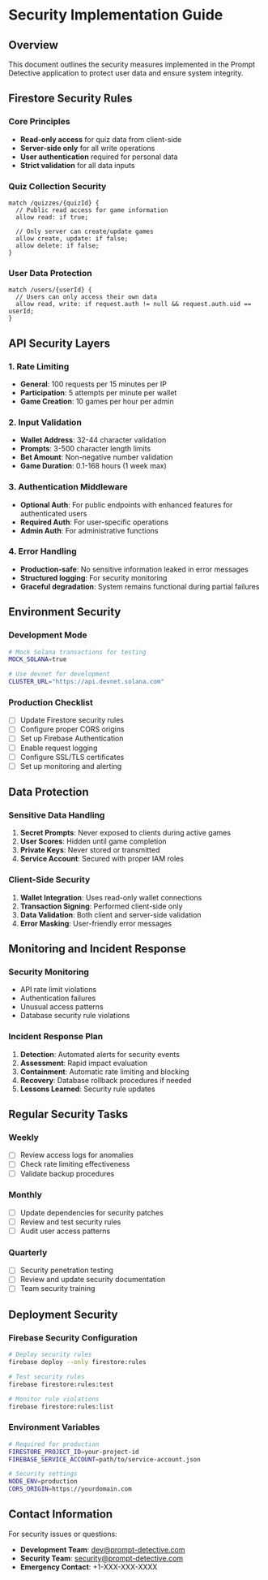 # Security Implementation Guide

## Overview

This document outlines the security measures implemented in the Prompt Detective application to protect user data and ensure system integrity.

## Firestore Security Rules

### Core Principles
- **Read-only access** for quiz data from client-side
- **Server-side only** for all write operations
- **User authentication** required for personal data
- **Strict validation** for all data inputs

### Quiz Collection Security
```firestore
match /quizzes/{quizId} {
  // Public read access for game information
  allow read: if true;
  
  // Only server can create/update games
  allow create, update: if false;
  allow delete: if false;
}
```

### User Data Protection
```firestore
match /users/{userId} {
  // Users can only access their own data
  allow read, write: if request.auth != null && request.auth.uid == userId;
}
```

## API Security Layers

### 1. Rate Limiting
- **General**: 100 requests per 15 minutes per IP
- **Participation**: 5 attempts per minute per wallet
- **Game Creation**: 10 games per hour per admin

### 2. Input Validation
- **Wallet Address**: 32-44 character validation
- **Prompts**: 3-500 character length limits
- **Bet Amount**: Non-negative number validation
- **Game Duration**: 0.1-168 hours (1 week max)

### 3. Authentication Middleware
- **Optional Auth**: For public endpoints with enhanced features for authenticated users
- **Required Auth**: For user-specific operations
- **Admin Auth**: For administrative functions

### 4. Error Handling
- **Production-safe**: No sensitive information leaked in error messages
- **Structured logging**: For security monitoring
- **Graceful degradation**: System remains functional during partial failures

## Environment Security

### Development Mode
```bash
# Mock Solana transactions for testing
MOCK_SOLANA=true

# Use devnet for development
CLUSTER_URL="https://api.devnet.solana.com"
```

### Production Checklist
- [ ] Update Firestore security rules
- [ ] Configure proper CORS origins
- [ ] Set up Firebase Authentication
- [ ] Enable request logging
- [ ] Configure SSL/TLS certificates
- [ ] Set up monitoring and alerting

## Data Protection

### Sensitive Data Handling
1. **Secret Prompts**: Never exposed to clients during active games
2. **User Scores**: Hidden until game completion
3. **Private Keys**: Never stored or transmitted
4. **Service Account**: Secured with proper IAM roles

### Client-Side Security
1. **Wallet Integration**: Uses read-only wallet connections
2. **Transaction Signing**: Performed client-side only
3. **Data Validation**: Both client and server-side validation
4. **Error Masking**: User-friendly error messages

## Monitoring and Incident Response

### Security Monitoring
- API rate limit violations
- Authentication failures
- Unusual access patterns
- Database security rule violations

### Incident Response Plan
1. **Detection**: Automated alerts for security events
2. **Assessment**: Rapid impact evaluation
3. **Containment**: Automatic rate limiting and blocking
4. **Recovery**: Database rollback procedures if needed
5. **Lessons Learned**: Security rule updates

## Regular Security Tasks

### Weekly
- [ ] Review access logs for anomalies
- [ ] Check rate limiting effectiveness
- [ ] Validate backup procedures

### Monthly  
- [ ] Update dependencies for security patches
- [ ] Review and test security rules
- [ ] Audit user access patterns

### Quarterly
- [ ] Security penetration testing
- [ ] Review and update security documentation
- [ ] Team security training

## Deployment Security

### Firebase Security Configuration
```bash
# Deploy security rules
firebase deploy --only firestore:rules

# Test security rules
firebase firestore:rules:test

# Monitor rule violations
firebase firestore:rules:list
```

### Environment Variables
```bash
# Required for production
FIRESTORE_PROJECT_ID=your-project-id
FIREBASE_SERVICE_ACCOUNT=path/to/service-account.json

# Security settings
NODE_ENV=production
CORS_ORIGIN=https://yourdomain.com
```

## Contact Information

For security issues or questions:
- **Development Team**: dev@prompt-detective.com
- **Security Team**: security@prompt-detective.com
- **Emergency Contact**: +1-XXX-XXX-XXXX